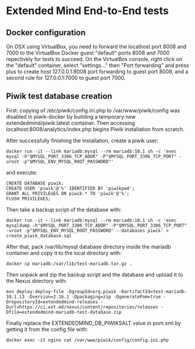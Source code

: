 # Extended Mind End-to-End tests

## Docker configuration

On OSX using VirtualBox, you need to forward the localhost port 8008 and 7000 to the VirtualBox Docker guest "default" ports 8008 and 7000 repectively for tests to succeed. On the VirtualBox console, right click on the "default" container, select "settings..." then "Port forwarding" and press plus to create host 127.0.0.1:8008 port forwarding to guest port 8008, and a second rule for 127.0.0.1:7000 to guest port 7000.

## Piwik test database creation

First: copying of /etc/piwik/config.ini.php to /var/www/piwik/config was disabled in piwik-docker by building a temporary new extendedmind/piwik:latest container. Then accessing localhost:8008/analytics/index.php begins Piwik installation from scratch.

After successfully finishing the installation, create a piwik user:

```
docker run -it --link mariadb:mysql --rm mariadb:10.1 sh -c 'exec mysql -h"$MYSQL_PORT_3306_TCP_ADDR" -P"$MYSQL_PORT_3306_TCP_PORT" -uroot -p"$MYSQL_ENV_MYSQL_ROOT_PASSWORD"'
```

and execute:

```
CREATE DATABASE piwik;
CREATE USER 'piwik'@'%' IDENTIFIED BY 'piwikpwd';
GRANT ALL PRIVILEGES ON piwik.* TO 'piwik'@'%';
FLUSH PRIVILEGES;
```

Then take a backup script of the database with:

```
docker run -it --link mariadb:mysql --rm mariadb:10.1 sh -c 'exec mysqldump -h"$MYSQL_PORT_3306_TCP_ADDR" -P"$MYSQL_PORT_3306_TCP_PORT" -uroot -p"$MYSQL_ENV_MYSQL_ROOT_PASSWORD" --databases piwik' > create_piwik_database.sql
```

After that, pack /var/lib/mysql database directory inside the mariadb container and copy it to the local directory with:

```
docker cp mariadb:/var/lib/test-mariadb.tar.gz .
```

Then unpack and zip the backup script and the database and upload it to the Nexus directory with:

```
mvn deploy:deploy-file -DgroupId=org.piwik -DartifactId=test-mariadb-10.1.13 -Dversion=2.16.1 -Dpackaging=zip -DgeneratePom=true -DrepositoryId=extendedmind-releases -Durl=https://ci.ext.md/nexus/content/repositories/releases -Dfile=extendedmind-mariadb-test-database.zip
```

Finally replace the EXTENDEDMIND_DB_PIWIKSALT value in pom.xml by getting it from the config file with:

```
docker exec -it nginx cat /var/www/piwik/config/config.ini.php
```